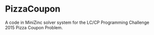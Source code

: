 # PizzaCoupon
A code in MiniZinc solver system for the LC/CP Programming Challenge 2015 Pizza Coupon Problem.
